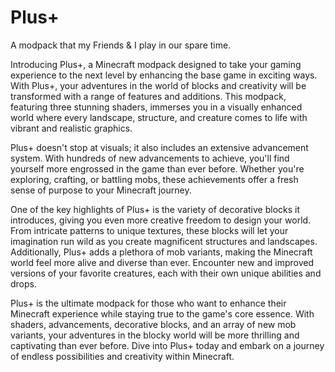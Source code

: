 # Plus+
A modpack that my Friends &amp; I play in our spare time.

Introducing Plus+, a Minecraft modpack designed to take your gaming experience to the next level by enhancing the base game in exciting ways. With Plus+, your adventures in the world of blocks and creativity will be transformed with a range of features and additions. This modpack, featuring three stunning shaders, immerses you in a visually enhanced world where every landscape, structure, and creature comes to life with vibrant and realistic graphics.

Plus+ doesn't stop at visuals; it also includes an extensive advancement system. With hundreds of new advancements to achieve, you'll find yourself more engrossed in the game than ever before. Whether you're exploring, crafting, or battling mobs, these achievements offer a fresh sense of purpose to your Minecraft journey.

One of the key highlights of Plus+ is the variety of decorative blocks it introduces, giving you even more creative freedom to design your world. From intricate patterns to unique textures, these blocks will let your imagination run wild as you create magnificent structures and landscapes. Additionally, Plus+ adds a plethora of mob variants, making the Minecraft world feel more alive and diverse than ever. Encounter new and improved versions of your favorite creatures, each with their own unique abilities and drops.

Plus+ is the ultimate modpack for those who want to enhance their Minecraft experience while staying true to the game's core essence. With shaders, advancements, decorative blocks, and an array of new mob variants, your adventures in the blocky world will be more thrilling and captivating than ever before. Dive into Plus+ today and embark on a journey of endless possibilities and creativity within Minecraft.
